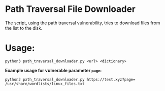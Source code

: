 # Path Traversal File Downloader
The script, using the path traversal vulnerability, tries to download files from the list to the disk.
# Usage:
```
python3 path_traversal_downloader.py <url> <dictionary>
```
**Example usage for vulnerable parameter `page`:**
```
python3 path_traversal_downloader.py https://test.xyz?page= /usr/share/wordlists/linux_files.txt
```

